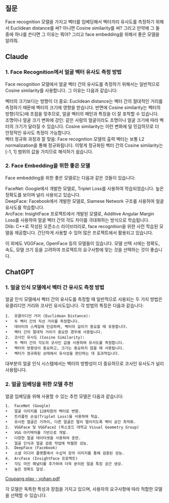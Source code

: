## 질문
Face recognition 모델을 가지고 벡터를 임베딩해서 벡터끼리 유사도를 측정하기 위해서 Euclidean distance를 써? 아니면 Cosine similarity를 써? 그리고 만약에 그 둘 중에 하나를 쓴다면 그 이유는 뭐야? 그리고 face embedding을 위해서 좋은 모델을 알려줘.

## Claude
### 1. Face Recognition에서 얼굴 벡터 유사도 측정 방법
Face recognition 모델에서 얼굴 벡터 간의 유사도를 측정하기 위해서는 일반적으로 Cosine similarity를 사용합니다. 그 이유는 다음과 같습니다:  
  
벡터의 크기보다는 방향이 더 중요: Euclidean distance는 벡터 간의 절대적인 거리를 측정하기 때문에 벡터의 크기에 영향을 받습니다. 반면에 Cosine similarity는 벡터의 방향(각도)에 초점을 맞추므로, 얼굴 벡터의 패턴과 특징을 더 잘 포착할 수 있습니다.  
조명이나 얼굴 크기 변화에 강인: 같은 사람의 얼굴이라도 조명이나 얼굴 크기에 따라 벡터의 크기가 달라질 수 있습니다. Cosine similarity는 이런 변화에 덜 민감하므로 더 안정적인 유사도 측정이 가능합니다.  
벡터 정규화 과정과 잘 맞음: Face recognition 모델의 출력 벡터는 보통 L2 normalization을 통해 정규화됩니다. 이렇게 정규화된 벡터 간의 Cosine similarity는 [-1, 1] 범위의 값을 가지므로 해석하기 쉽습니다.  

### 2. Face Embedding을 위한 좋은 모델
Face embedding을 위한 좋은 모델로는 다음과 같은 것들이 있습니다:  
  
FaceNet: Google에서 개발한 모델로, Triplet Loss를 사용하여 학습되었습니다. 높은 정확도를 보이며 널리 사용되고 있습니다.  
DeepFace: Facebook에서 개발한 모델로, Siamese Network 구조를 사용하여 얼굴 유사도를 학습합니다.  
ArcFace: InsightFace 프로젝트에서 개발된 모델로, Additive Angular Margin Loss를 사용하여 얼굴 벡터 간의 각도 차이를 극대화하는 방식으로 학습됩니다.  
Dlib: C++로 작성된 오픈소스 라이브러리로, face recognition을 위한 사전 학습된 모델을 제공합니다. 간단하게 사용할 수 있어 많은 프로젝트에서 활용되고 있습니다.
  
이 외에도 VGGFace, OpenFace 등의 모델들이 있습니다. 모델 선택 시에는 정확도, 속도, 모델 크기 등을 고려하여 프로젝트의 요구사항에 맞는 것을 선택하는 것이 좋습니다.  
  
  
## ChatGPT

### 1. 얼굴 인식 모델에서 벡터 간 유사도 측정 방법

얼굴 인식 모델에서 벡터 간의 유사도를 측정할 때 일반적으로 사용되는 두 가지 방법은 유클리디언 거리와 코사인 유사도입니다. 각 방법의 특징은 다음과 같습니다:  

	1.	유클리디언 거리 (Euclidean Distance):  
	•	두 벡터 간의 직선 거리를 측정합니다.  
	•	데이터의 스케일에 민감하며, 벡터의 길이가 중요할 때 유용합니다.  
	•	벡터 간의 절대적 거리가 중요한 경우에 사용됩니다.  
	2.	코사인 유사도 (Cosine Similarity):  
	•	두 벡터 간의 각도의 코사인 값을 사용하여 유사도를 측정합니다.  
	•	벡터의 방향성이 중요하고, 크기는 중요하지 않을 때 사용됩니다.  
	•	벡터가 정규화된 상태에서 유사성을 판단하는 데 효과적입니다.  

대부분의 얼굴 인식 시스템에서는 벡터의 방향성이 더 중요하므로 코사인 유사도가 널리 사용됩니다.

### 2. 얼굴 임베딩을 위한 모델 추천

얼굴 임베딩을 위해 사용할 수 있는 추천 모델은 다음과 같습니다:

	1.	FaceNet (Google)
	•	얼굴 이미지를 128차원의 벡터로 변환.
	•	트리플릿 손실(Triplet Loss)을 사용하여 학습.
	•	유사한 얼굴은 가까이, 다른 얼굴은 멀리 떨어지도록 벡터 공간 최적화.
	2.	VGGFace 및 VGGFace2 (옥스포드 대학교 Visual Geometry Group)
	•	VGG 아키텍처를 기반으로 개발.
	•	다양한 얼굴 데이터셋을 사용하여 훈련.
	•	얼굴 인식과 얼굴 검증 작업에 탁월한 성능.
	3.	DeepFace (Facebook)
	•	소셜 미디어 플랫폼에서 수십억 장의 이미지를 통해 검증된 성능.
	4.	ArcFace (InsightFace 프로젝트)
	•	각도 마진 페널티를 추가하여 더욱 분리된 얼굴 특징 공간 생성.
	•	높은 정확도 달성.
[Coupang play - yohan.pdf](https://github.com/user-attachments/files/15924168/Coupang.play.-.yohan.pdf)

각 모델은 독특한 특성과 장점을 가지고 있으며, 사용자의 요구사항에 따라 적합한 모델을 선택할 수 있습니다.


